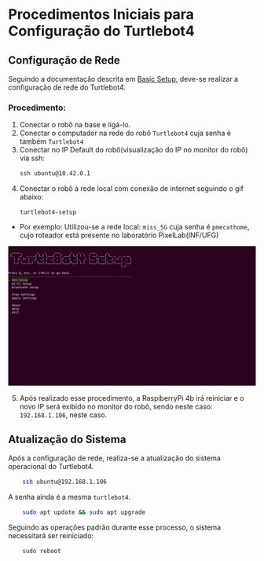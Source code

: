 # Procedimentos Iniciais para Configuração do Turtlebot4

## Configuração de Rede

Seguindo a documentação descrita em [Basic Setup](https://turtlebot.github.io/turtlebot4-user-manual/setup/basic.html), deve-se realizar a configuração de rede do Turtlebot4. 

### Procedimento:

1. Conectar o robô na base e ligá-lo.
2. Conectar o computador na rede do robô `Turtlebot4` cuja senha é também `Turtlebot4`
3. Conectar no IP Default do robô(visualização do IP no monitor do robô) via ssh:
    ```bash
    ssh ubuntu@10.42.0.1
    ```
4. Conectar o robô à rede local com conexão de internet seguindo o gif abaixo:
    ```
    turtlebot4-setup
    ```
- Por exemplo: Utilizou-se a rede local: `miss_5G` cuja senha é `pmecathome`, cujo roteador está presente no laboratório PixelLab(INF/UFG)
<div align="center">

![turtlebot4-setup](./docs/wifi_setup.gif)

</div>

5. Após realizado esse procedimento, a RaspiberryPi 4b irá reiniciar e o novo IP será exibido no monitor do robô, sendo neste caso: `192.168.1.106`, neste caso.

## Atualização do Sistema 

Após a configuração de rede, realiza-se a atualização do sistema operacional do Turtlebot4.

```bash
    ssh ubuntu@192.168.1.106
```
A senha ainda é a mesma `turtlebot4`.

```bash
    sudo apt update && sudo apt upgrade
```

Seguindo as operações padrão durante esse processo, o sistema necessitará ser reiniciado: 

```bash
    sudo reboot
```

